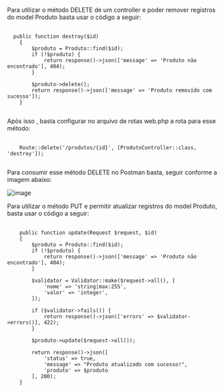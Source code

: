 Para utilizar o método DELETE de um controller e poder remover registros do model Produto basta usar o código a seguir:

<pre class="language-php">
  <code class="language-php">
  public function destroy($id)
    {
        $produto = Produto::find($id);
        if (!$produto) {
            return response()->json(['message' => 'Produto não encontrado'], 404);
        }

        $produto->delete();
        return response()->json(['message' => 'Produto removído com sucesso']);
    }
  </code>
</pre>

Após isso , basta configurar no arquivo de rotas web.php a rota para esse método:

<pre class="language-php">
  <code class="language-php">
    Route::delete('/produtos/{id}', [ProdutoController::class, 'destroy']);
  </code>
</pre>

Para consumir esse método DELETE no Postman basta, seguir conforme a imagem abaixo:

![image](https://github.com/user-attachments/assets/5c3c2418-109c-4b12-b8f9-9d45f642edfa)

Para utilizar o método PUT e permitir atualizar registros do model Produto, basta usar o código a seguir:

<pre class="language-php">
  <code class="language-php">
    public function update(Request $request, $id)
    {
        $produto = Produto::find($id);
        if (!$produto) {
            return response()->json(['message' => 'Produto não encontrado'], 404);
        }

        $validator = Validator::make($request->all(), [
            'nome' => 'string|max:255',
            'valor' => 'integer',
        ]);

        if ($validator->fails()) {
            return response()->json(['errors' => $validator->errors()], 422);
        }

        $produto->update($request->all());

        return response()->json([
            'status' => true,
            'message' => "Produto atualizado com sucesso!",
            'produto' => $produto
        ], 200);
    }
  </code>
</pre>
